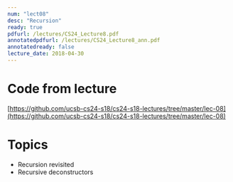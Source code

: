 ```yaml
---
num: "lect08"
desc: "Recursion"
ready: true
pdfurl: /lectures/CS24_Lecture8.pdf
annotatedpdfurl: /lectures/CS24_Lecture8_ann.pdf
annotatedready: false
lecture_date: 2018-04-30	
---
```



# Code from lecture
[https://github.com/ucsb-cs24-s18/cs24-s18-lectures/tree/master/lec-08](https://github.com/ucsb-cs24-s18/cs24-s18-lectures/tree/master/lec-08)

# Topics
* Recursion revisited
* Recursive deconstructors

